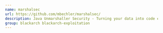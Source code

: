 ```yaml
---
name: marshalsec
url: https://github.com/mbechler/marshalsec/
description: Java Unmarshaller Security - Turning your data into code execution.
group: blackarch blackarch-exploitation
---
```

